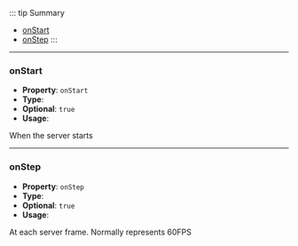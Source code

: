 ::: tip Summary
- [onStart](#onstart)
- [onStep](#onstep)
:::
---
### onStart
- **Property**: `onStart`
- **Type**: <Type type=' (engine: <a href="/classes/server-engine.html">RpgServerEngine</a>) =&gt; any ' />
- **Optional**: `true` 
- **Usage**:


 When the server starts


---
### onStep
- **Property**: `onStep`
- **Type**: <Type type=' (engine: <a href="/classes/server-engine.html">RpgServerEngine</a>) =&gt; any ' />
- **Optional**: `true` 
- **Usage**:


 At each server frame. Normally represents 60FPS

